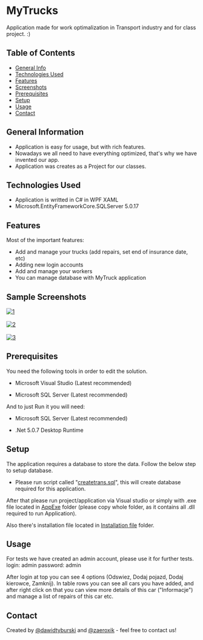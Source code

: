 ﻿
# MyTrucks
Application made for work optimalization in Transport industry and  for class project. :)

## Table of Contents
* [General Info](#general-information)
* [Technologies Used](#technologies-used)
* [Features](#features)
* [Screenshots](#screenshots)
* [Prerequisites](#setup)
* [Setup](#setup)
* [Usage](#usage)
* [Contact](#contact)



## General Information
- Application is easy for usage, but with rich features.
- Nowadays we all need to have everything optimized, that's why we have invented our app.
- Application was creates as a Project for our classes.
<!-- You don't have to answer all the questions - just the ones relevant to your project. -->


## Technologies Used
- Application is writted in C# in WPF XAML
- Microsoft.EntityFrameworkCore.SQLServer 5.0.17



## Features
Most of the important features:
- Add and manage your trucks (add repairs, set end of insurance date, etc) 
- Adding new login accounts 
- Add and manage your workers
- You can manage database with MyTruck application


## Sample Screenshots
<a href="https://postimages.org/" target="_blank"><img src="https://i.postimg.cc/Kj3QkMqC/1.png" alt="1"/></a><br/><br/>
<a href="https://postimages.org/" target="_blank"><img src="https://i.postimg.cc/3WM1gxzN/2.png" alt="2"/></a><br/><br/>
<a href='https://postimages.org/' target='_blank'><img src='https://i.postimg.cc/Z5NR7K2Z/3.png' border='0' alt='3'/></a>
<!-- If you have screenshots you'd like to share, include them here. -->


## Prerequisites

You need the following tools in order to edit the solution.

-   Microsoft Visual Studio (Latest recommended)
    
-   Microsoft SQL Server (Latest recommended)

And to just Run it you will need:
-   Microsoft SQL Server  (Latest recommended)

- .Net 5.0.7 Desktop Runtime


## Setup

The application requires a database to store the data. Follow the below step to setup database.

-  Please run script called "[createtrans.sql](https://github.com/dawidtyburski/lab_projekt/blob/master/lab_projekt/createtrans.sql "createtrans.sql")", this will create database required for this application.

After that please run project/application via Visual studio or simply with .exe file located in [AppExe](https://github.com/dawidtyburski/lab_projekt/tree/master/lab_projekt/AppExe "AppExe") folder (please copy whole folder, as it contains all .dll required to run Application).

Also there's installation file located in [Installation file](https://github.com/dawidtyburski/lab_projekt/tree/master/lab_projekt/Installation%20file "Installation file") folder. 
    

## Usage
For tests we have created an admin account, please use it for further tests.
login: admin
password: admin

After login at top you can see 4 options (Odswiez, Dodaj pojazd, Dodaj kierowce, Zamknij).
In table rows you can see all cars you have added, and after right click on that you can view more details of this car ("Informacje") and manage a list of repairs of this car etc.


## Contact
Created by [@dawidtyburski](https://github.com/dawidtyburski) and [@zaeroxik](https://github.com/zaeroxik) - feel free to contact us!


<!-- Optional -->
<!-- ## License -->
<!-- This project is open source and available under the [... License](). -->

<!-- You don't have to include all sections - just the one's relevant to your project -->
